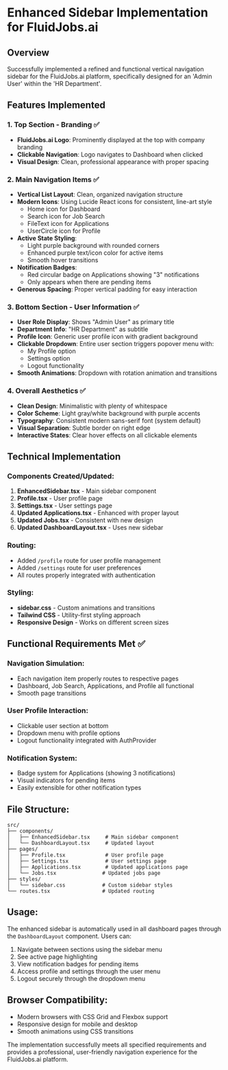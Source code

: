# Enhanced Sidebar Implementation for FluidJobs.ai

## Overview
Successfully implemented a refined and functional vertical navigation sidebar for the FluidJobs.ai platform, specifically designed for an 'Admin User' within the 'HR Department'.

## Features Implemented

### 1. Top Section - Branding ✅
- **FluidJobs.ai Logo**: Prominently displayed at the top with company branding
- **Clickable Navigation**: Logo navigates to Dashboard when clicked
- **Visual Design**: Clean, professional appearance with proper spacing

### 2. Main Navigation Items ✅
- **Vertical List Layout**: Clean, organized navigation structure
- **Modern Icons**: Using Lucide React icons for consistent, line-art style
  - Home icon for Dashboard
  - Search icon for Job Search
  - FileText icon for Applications
  - UserCircle icon for Profile
- **Active State Styling**: 
  - Light purple background with rounded corners
  - Enhanced purple text/icon color for active items
  - Smooth hover transitions
- **Notification Badges**: 
  - Red circular badge on Applications showing "3" notifications
  - Only appears when there are pending items
- **Generous Spacing**: Proper vertical padding for easy interaction

### 3. Bottom Section - User Information ✅
- **User Role Display**: Shows "Admin User" as primary title
- **Department Info**: "HR Department" as subtitle
- **Profile Icon**: Generic user profile icon with gradient background
- **Clickable Dropdown**: Entire user section triggers popover menu with:
  - My Profile option
  - Settings option
  - Logout functionality
- **Smooth Animations**: Dropdown with rotation animation and transitions

### 4. Overall Aesthetics ✅
- **Clean Design**: Minimalistic with plenty of whitespace
- **Color Scheme**: Light gray/white background with purple accents
- **Typography**: Consistent modern sans-serif font (system default)
- **Visual Separation**: Subtle border on right edge
- **Interactive States**: Clear hover effects on all clickable elements

## Technical Implementation

### Components Created/Updated:
1. **EnhancedSidebar.tsx** - Main sidebar component
2. **Profile.tsx** - User profile page
3. **Settings.tsx** - User settings page
4. **Updated Applications.tsx** - Enhanced with proper layout
5. **Updated Jobs.tsx** - Consistent with new design
6. **Updated DashboardLayout.tsx** - Uses new sidebar

### Routing:
- Added `/profile` route for user profile management
- Added `/settings` route for user preferences
- All routes properly integrated with authentication

### Styling:
- **sidebar.css** - Custom animations and transitions
- **Tailwind CSS** - Utility-first styling approach
- **Responsive Design** - Works on different screen sizes

## Functional Requirements Met ✅

### Navigation Simulation:
- Each navigation item properly routes to respective pages
- Dashboard, Job Search, Applications, and Profile all functional
- Smooth page transitions

### User Profile Interaction:
- Clickable user section at bottom
- Dropdown menu with profile options
- Logout functionality integrated with AuthProvider

### Notification System:
- Badge system for Applications (showing 3 notifications)
- Visual indicators for pending items
- Easily extensible for other notification types

## File Structure:
```
src/
├── components/
│   ├── EnhancedSidebar.tsx     # Main sidebar component
│   └── DashboardLayout.tsx     # Updated layout
├── pages/
│   ├── Profile.tsx             # User profile page
│   ├── Settings.tsx            # User settings page
│   ├── Applications.tsx        # Updated applications page
│   └── Jobs.tsx               # Updated jobs page
├── styles/
│   └── sidebar.css            # Custom sidebar styles
└── routes.tsx                 # Updated routing
```

## Usage:
The enhanced sidebar is automatically used in all dashboard pages through the `DashboardLayout` component. Users can:

1. Navigate between sections using the sidebar menu
2. See active page highlighting
3. View notification badges for pending items
4. Access profile and settings through the user menu
5. Logout securely through the dropdown menu

## Browser Compatibility:
- Modern browsers with CSS Grid and Flexbox support
- Responsive design for mobile and desktop
- Smooth animations using CSS transitions

The implementation successfully meets all specified requirements and provides a professional, user-friendly navigation experience for the FluidJobs.ai platform.